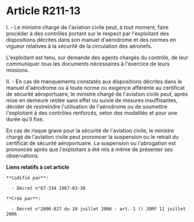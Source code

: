 # Article R211-13

I. - Le ministre chargé de l'aviation civile peut, à tout moment, faire procéder à des contrôles portant sur le respect par
l'exploitant des dispositions décrites dans son manuel d'aérodrome et des normes en vigueur relatives à la sécurité de la
circulation des aéronefs.

L'exploitant est tenu, sur demande des agents chargés du contrôle, de leur communiquer tous les documents nécessaires à
l'exercice de leurs missions.

II. - En cas de manquements constatés aux dispositions décrites dans le manuel d'aérodrome ou à toute norme ou exigence
afférente au certificat de sécurité aéroportuaire, le ministre chargé de l'aviation civile peut, après mise en demeure restée
sans effet ou suivie de mesures insuffisantes, décider de restreindre l'utilisation de l'aérodrome ou de soumettre
l'exploitant à des contrôles renforcés, selon des modalités et pour une durée qu'il fixe.

En cas de risque grave pour la sécurité de l'aviation civile, le ministre chargé de l'aviation civile peut prononcer la
suspension ou le retrait du certificat de sécurité aéroportuaire. La suspension ou l'abrogation est prononcée après que
l'exploitant a été mis à même de présenter ses observations.

**Liens relatifs à cet article**

	**Codifié par**:

	  - Décret n°67-334 1967-03-30

	**Créé par**:

	  - Décret n°2006-827 du 10 juillet 2006 - art. 1 () JORF 11 juillet 2006
